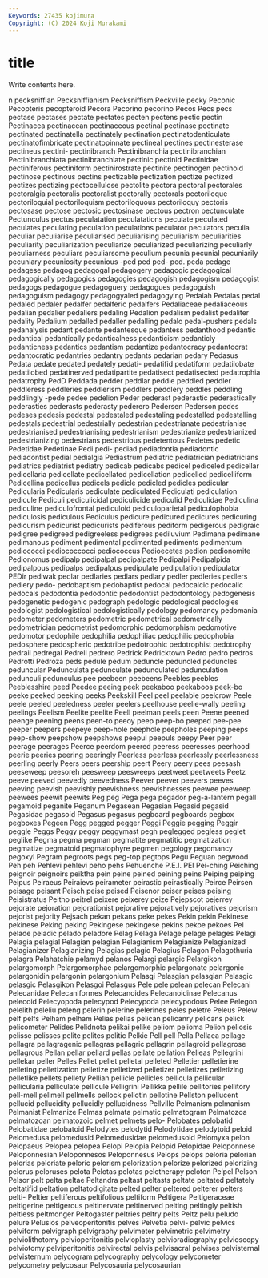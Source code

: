 ```yaml
---
Keywords: 27435 kojimura
Copyright: (C) 2024 Koji Murakami
---
```


# title

Write contents here.



n pecksniffian Pecksniffianism Pecksniffism Peckville pecky Peconic Pecopteris
pecopteroid Pecora Pecorino pecorino Pecos Pecs pecs pectase pectases pectate
pectates pecten pectens pectic pectin Pectinacea pectinacean pectinaceous pectinal pectinase
pectinate pectinated pectinatella pectinately pectination pectinatodenticulate pectinatofimbricate pectinatopinnate pectineal pectines
pectinesterase pectineus pectini- pectinibranch Pectinibranchia pectinibranchian Pectinibranchiata pectinibranchiate pectinic pectinid
Pectinidae pectiniferous pectiniform pectinirostrate pectinite pectinogen pectinoid pectinose pectinous pectins
pectizable pectization pectize pectized pectizes pectizing pectocellulose pectolite pectora pectoral
pectorales pectoralgia pectoralis pectoralist pectorally pectorals pectoriloque pectoriloquial pectoriloquism pectoriloquous
pectoriloquy pectoris pectosase pectose pectosic pectosinase pectous pectron pectunculate Pectunculus
pectus peculatation peculatations peculate peculated peculates peculating peculation peculations peculator
peculators peculia peculiar peculiarise peculiarised peculiarising peculiarism peculiarities peculiarity peculiarization
peculiarize peculiarized peculiarizing peculiarly peculiarness peculiars peculiarsome peculium pecunia pecunial
pecuniarily pecuniary pecuniosity pecunious -ped ped ped- ped. peda pedage
pedagese pedagog pedagogal pedagogery pedagogic pedagogical pedagogically pedagogics pedagogies pedagogish
pedagogism pedagogist pedagogs pedagogue pedagoguery pedagogues pedagoguish pedagoguism pedagogy pedagogyaled
pedagogying Pedaiah Pedaias pedal pedaled pedaler pedalfer pedalferic pedalfers Pedaliaceae
pedaliaceous pedalian pedalier pedaliers pedaling Pedalion pedalism pedalist pedaliter pedality
Pedalium pedalled pedaller pedalling pedalo pedal-pushers pedals pedanalysis pedant pedante
pedantesque pedantess pedanthood pedantic pedantical pedantically pedanticalness pedanticism pedanticly pedanticness
pedantics pedantism pedantize pedantocracy pedantocrat pedantocratic pedantries pedantry pedants pedarian
pedary Pedasus Pedata pedate pedated pedately pedati- pedatifid pedatiform pedatilobate
pedatilobed pedatinerved pedatipartite pedatisect pedatisected pedatrophia pedatrophy PedD Peddada pedder
peddlar peddle peddled peddler peddleress peddleries peddlerism peddlers peddlery peddles
peddling peddlingly -pede pedee pedelion Peder pederast pederastic pederastically pederasties
pederasts pederasty pederero Pedersen Pederson pedes pedeses pedesis pedestal pedestaled
pedestaling pedestalled pedestalling pedestals pedestrial pedestrially pedestrian pedestrianate pedestrianise pedestrianised
pedestrianising pedestrianism pedestrianize pedestrianized pedestrianizing pedestrians pedestrious pedetentous Pedetes pedetic
Pedetidae Pedetinae Pedi pedi- pediad pediadontia pediadontic pediadontist pedial pedialgia
Pediastrum pediatric pediatrician pediatricians pediatrics pediatrist pediatry pedicab pedicabs pedicel
pediceled pedicellar pedicellaria pedicellate pedicellated pedicellation pedicelled pedicelliform Pedicellina pedicellus
pedicels pedicle pedicled pedicles pedicular Pedicularia Pedicularis pediculate pediculated Pediculati
pediculation pedicule Pediculi pediculicidal pediculicide pediculid Pediculidae Pediculina pediculine pediculofrontal
pediculoid pediculoparietal pediculophobia pediculosis pediculous Pediculus pedicure pedicured pedicures pedicuring
pedicurism pedicurist pedicurists pediferous pediform pedigerous pedigraic pedigree pedigreed pedigreeless
pedigrees pediluvium Pedimana pedimane pedimanous pediment pedimental pedimented pediments pedimentum
pediococci pediococcocci pediococcus Pedioecetes pedion pedionomite Pedionomus pedipalp pedipalpal pedipalpate
Pedipalpi Pedipalpida pedipalpous pedipalps pedipalpus pedipulate pedipulation pedipulator PEDir pediwak
pedlar pedlaries pedlars pedlary pedler pedleries pedlers pedlery pedo- pedobaptism
pedobaptist pedocal pedocalcic pedocalic pedocals pedodontia pedodontic pedodontist pedodontology pedogenesis
pedogenetic pedogenic pedograph pedologic pedological pedologies pedologist pedologistical pedologistically pedology
pedomancy pedomania pedometer pedometers pedometric pedometrical pedometrically pedometrician pedometrist pedomorphic
pedomorphism pedomotive pedomotor pedophile pedophilia pedophiliac pedophilic pedophobia pedosphere pedospheric
pedotribe pedotrophic pedotrophist pedotrophy pedrail pedregal Pedrell pedrero Pedrick Pedricktown
Pedro pedro pedros Pedrotti Pedroza peds pedule pedum peduncle peduncled
peduncles peduncular Pedunculata pedunculate pedunculated pedunculation pedunculi pedunculus pee peebeen
peebeens Peebles peebles Peeblesshire peed Peedee peeing peek peekaboo peekaboos
peek-bo peeke peeked peeking peeks Peekskill Peel peel peelable peelcrow
Peele peele peeled peeledness peeler peelers peelhouse peelie-wally peeling peelings
Peelism Peelite peelite Peell peelman peels peen Peene peened peenge
peening peens peen-to peeoy peep peep-bo peeped pee-pee peeper peepers
peepeye peep-hole peephole peepholes peeping peeps peep-show peepshow peepshows peepul
peepuls peepy Peer peer peerage peerages Peerce peerdom peered peeress
peeresses peerhood peerie peeries peering peeringly Peerless peerless peerlessly peerlessness
peerling peerly Peers peers peership peert Peery peery pees peesash
peeseweep peesoreh peesweep peesweeps peetweet peetweets Peetz peeve peeved peevedly
peevedness Peever peever peevers peeves peeving peevish peevishly peevishness peevishnesses
peewee peeweep peewees peewit peewits Peg peg Pega pega pegador
peg-a-lantern pegall pegamoid peganite Peganum Pegasean Pegasian Pegasid pegasid Pegasidae
pegasoid Pegasus pegasus pegboard pegboards pegbox pegboxes Pegeen Pegg pegged
pegger Peggi Peggie pegging Peggir peggle Peggs Peggy peggy peggymast
pegh peglegged pegless peglet peglike Pegma pegma pegman pegmatite pegmatitic
pegmatization pegmatize pegmatoid pegmatophyre pegmen pegology pegomancy pegoxyl Pegram pegroots
pegs peg-top pegtops Pegu Peguan pegwood Peh peh Pehlevi pehlevi
peho pehs Pehuenche P.E.I. PEI Pei-ching Peiching peignoir peignoirs peiktha
pein peine peined peining peins Peiping peiping Peipus Peiraeus Peiraievs
peirameter peirastic peirastically Peirce Peirsen peisage peisant Peisch peise peised
Peisenor peiser peises peising Peisistratus Peitho peitrel peixere peixerey peize
Pejepscot pejerrey pejorate pejoration pejorationist pejorative pejoratively pejoratives pejorism pejorist
pejority Pejsach pekan pekans peke pekes Pekin pekin Pekinese pekinese
Peking peking Pekingese pekingese pekins pekoe pekoes Pel pelade peladic
pelado peladore Pelag Pelaga Pelage pelage pelages Pelagi Pelagia pelagial
Pelagian pelagian Pelagianism Pelagianize Pelagianized Pelagianizer Pelagianizing Pelagias pelagic Pelagius
Pelagon Pelagothuria pelagra Pelahatchie pelamyd pelanos Pelargi pelargic Pelargikon pelargomorph
Pelargomorphae pelargomorphic pelargonate pelargonic pelargonidin pelargonin pelargonium Pelasgi Pelasgian pelasgian
Pelasgic pelasgic Pelasgikon Pelasgoi Pelasgus Pele pele pelean pelecan Pelecani
Pelecanidae Pelecaniformes Pelecanoides Pelecanoidinae Pelecanus pelecoid Pelecyopoda pelecypod Pelecypoda pelecypodous
Pelee Pelegon pelelith peleliu peleng pelerin pelerine pelerines peles peletre
Peleus Pelew pelf pelfs Pelham pelham Pelias pelias pelican pelicanry
pelicans pelick pelicometer Pelides Pelidnota pelikai pelike peliom pelioma Pelion
peliosis pelisse pelisses pelite pelites pelitic Pelkie Pell pell Pella
Pellaea pellage pellagra pellagragenic pellagras pellagric pellagrin pellagroid pellagrose pellagrous
Pellan pellar pellard pellas pellate pellation Pelleas Pellegrini pellekar peller
Pelles Pellet pellet pelletal pelleted Pelletier pelletierine pelleting pelletization pelletize
pelletized pelletizer pelletizes pelletizing pelletlike pellets pellety Pellian pellicle pellicles
pellicula pellicular pellicularia pelliculate pellicule Pelligrini Pellikka pellile pellitories pellitory
pell-mell pellmell pellmells pellock pellotin pellotine Pellston pellucent pellucid pellucidity
pellucidly pellucidness Pellville Pelmanism pelmanism Pelmanist Pelmanize Pelmas pelmata pelmatic
pelmatogram Pelmatozoa pelmatozoan pelmatozoic pelmet pelmets pelo- Pelobates pelobatid Pelobatidae
pelobatoid Pelodytes pelodytid Pelodytidae pelodytoid peloid Pelomedusa pelomedusid Pelomedusidae pelomedusoid
Pelomyxa pelon Pelopaeus Pelopea pelopea Pelopi Pelopia Pelopid Pelopidae Peloponnese
Peloponnesian Peloponnesos Peloponnesus Pelops pelops peloria pelorian pelorias peloriate peloric
pelorism pelorization pelorize pelorized pelorizing pelorus peloruses pelota Pelotas pelotas
pelotherapy peloton Pelpel Pelson Pelsor pelt pelta peltae Peltandra peltast
peltasts peltate peltated peltately peltatifid peltation peltatodigitate pelted pelter peltered
pelterer pelters pelti- Peltier peltiferous peltifolious peltiform Peltigera Peltigeraceae peltigerine
peltigerous peltinervate peltinerved pelting peltingly peltish peltless peltmonger Peltogaster peltries
peltry pelts Peltz pelu peludo pelure Pelusios pelveoperitonitis pelves Pelvetia
pelvi- pelvic pelvics pelviform pelvigraph pelvigraphy pelvimeter pelvimetric pelvimetry pelviolithotomy
pelvioperitonitis pelvioplasty pelvioradiography pelvioscopy pelviotomy pelviperitonitis pelvirectal pelvis pelvisacral pelvises
pelvisternal pelvisternum pelycogram pelycography pelycology pelycometer pelycometry pelycosaur Pelycosauria pelycosaurian

